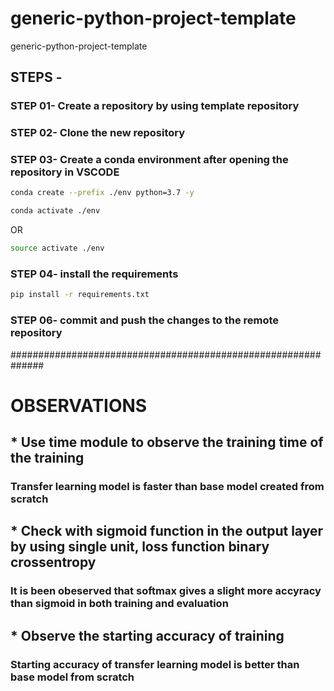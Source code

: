# generic-python-project-template
generic-python-project-template

## STEPS -

### STEP 01- Create a repository by using template repository

### STEP 02- Clone the new repository

### STEP 03- Create a conda environment after opening the repository in VSCODE

```bash
conda create --prefix ./env python=3.7 -y
```

```bash
conda activate ./env
```
OR
```bash
source activate ./env
```

### STEP 04- install the requirements
```bash
pip install -r requirements.txt
```

### STEP 06- commit and push the changes to the remote repository

##############################################################

# OBSERVATIONS

## * Use time module to observe the training time of the training 

### Transfer learning model is faster than base model created from scratch

## * Check with sigmoid function in the output layer by using single unit, loss function binary crossentropy
### It is been obeserved that softmax gives a slight more accyracy than sigmoid in both training and evaluation
## * Observe the starting accuracy of training 

### Starting accuracy of transfer learning model is better than base model from scratch